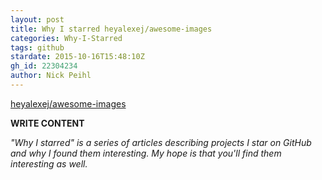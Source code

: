 ```yaml
---
layout: post
title: Why I starred heyalexej/awesome-images
categories: Why-I-Starred
tags: github
stardate: 2015-10-16T15:48:10Z
gh_id: 22304234
author: Nick Peihl
---
```


[heyalexej/awesome-images](star.repo.html_url)

**WRITE CONTENT**

*"Why I starred" is a series of articles describing projects I star on GitHub and why I found them interesting. My hope is that you'll find them interesting as well.*

